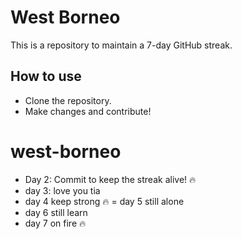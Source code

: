 # West Borneo

This is a repository to maintain a 7-day GitHub streak.

## How to use
- Clone the repository.
- Make changes and contribute!
# west-borneo
- Day 2: Commit to keep the streak alive! 🔥
- day 3: love you tia
- day 4 keep strong 🔥
= day 5 still alone
- day 6 still learn
- day 7 on fire 🔥
